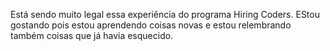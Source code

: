 Está sendo muito legal essa experiência do programa Hiring Coders.
EStou gostando pois estou aprendendo coisas novas e estou relembrando também coisas que já havia esquecido.
